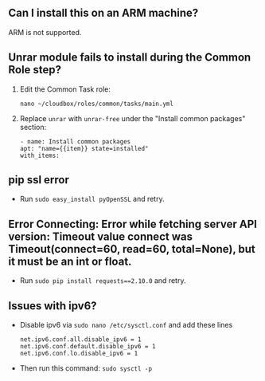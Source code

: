 ## Can I install this on an ARM machine?

  ARM is not supported.

## Unrar module fails to install during the Common Role step?


  1. Edit the Common Task role:

      ```
      nano ~/cloudbox/roles/common/tasks/main.yml
      ```

  1. Replace `unrar` with `unrar-free` under the "Install common packages" section:

      ```
      - name: Install common packages
      apt: "name={{item}} state=installed"
      with_items:

      ```

## pip ssl error

   - Run `sudo easy_install pyOpenSSL` and retry.


## Error Connecting:  Error while fetching server API version: Timeout value connect was Timeout(connect=60, read=60, total=None), but it must be an int or float.

  - Run `sudo pip install requests==2.10.0` and retry.

## Issues with ipv6?

  - Disable ipv6 via `sudo nano /etc/sysctl.conf` and add these lines

    ```
    net.ipv6.conf.all.disable_ipv6 = 1
    net.ipv6.conf.default.disable_ipv6 = 1
    net.ipv6.conf.lo.disable_ipv6 = 1
    ```
  - Then run this command: `sudo sysctl -p`

